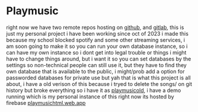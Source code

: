 # Playmusic 
right now we have two remote repos hosting on [github](github.com/sillyangel/playmusic), and [gitlab](gitlab.com/sillyangel/playmusic), this is just my personal project i have been working since oct of 2023 i made this because my school blocked spotify and some other streaming services, i am soon going to make it so you can run your own database instance, so i can have my own instance so i dont get into legal trouble or things i might have to change things around, but i want it so you can set databases by the settings so non-technical people can still use it, but they have to find they own database that is available to the public, i might/prob add a option for passworded databases for private use but yah that is what this project is all about, i have a old verison of this because i tryed to delete the songs/ on git history but broke everything so i have it as [playmusicold](github.com/sillyangel/playmusicold), i have a demo running which is my personal instance of this right now its hosted by firebase [playmusichtml.web.app](playmusichtml.web.app) 